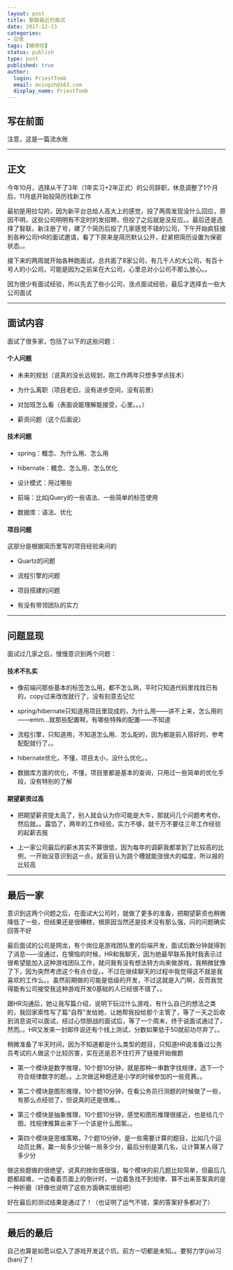 ```yaml
---
layout: post
title: 聊聊最近的面试
date: 2017-12-13
categories:
- 日常
tags: [瞎唠叨]
status: publish
type: post
published: true
author:
  login: PriestTomb
  email: mxingzh@163.com
  display_name: PriestTomb
---
```


## 写在前面

注意，这是一篇流水账

---

## 正文

今年10月，选择从干了3年（1年实习+2年正式）的公司辞职，休息调整了1个月后，11月底开始投简历找新工作

最初是用拉勾的，因为新平台总给人高大上的感觉，投了两周发现没什么回应，原因不明，这些公司明明有不定时的发招聘，但投了之后就是没反应。。最后还是选择了智联，新注册了号，建了个简历后投了几家感觉不错的公司，下午开始疯狂接到各种公司HR的面试邀请，看了下原来是简历默认公开，赶紧把简历设置为保密状态。。

接下来的两周就开始各种跑面试，总共面了8家公司，有几千人的大公司，有百十号人的小公司，可能是因为之前呆在大公司，心里总对小公司不那么放心。。

因为很少有面试经验，所以先去了些小公司，涨点面试经验，最后才选择去一些大公司面试

---

## 面试内容

面试了很多家，包括了以下的这些问题：

#### 个人问题

* 未来的规划（说真的没长远规划，刚工作两年只想多学点技术）

* 为什么离职（项目老旧，没有进步空间，没有前景）

* 对加班怎么看（表面说能理解能接受，心里。。。）

* 薪资问题（这个后面说）

#### 技术问题

* spring：概念、为什么用、怎么用

* hibernate：概念、怎么用、怎么优化

* 设计模式：用过哪些

* 前端：比如jQuery的一些语法、一些简单的标签使用

* 数据库：语法、优化

#### 项目问题

这部分是根据简历里写的项目经验来问的

* Quartz的问题

* 流程引擎的问题

* 项目搭建的问题

* 有没有带领团队的实力

---

## 问题显现

面试过几家之后，慢慢意识到两个问题：

#### 技术不扎实

* 像前端问那些基本的标签怎么用，都不怎么熟，平时只知道代码里找找已有的，copy过来改改就行了，没有刻意去记忆

* spring/hibernate只知道用项目里现成的，为什么用——讲不上来，怎么用的——emm...就那些配置啊，有哪些特殊的配置——不知道

* 流程引擎，只知道用，不知道怎么用、怎么配的，因为都是前人搭好的，参考配配就行了。。

* hibernate优化，不懂，项目太小，没什么优化。。

* 数据库方面的优化，不懂，项目里都是基本的查询，只用过一些简单的优化手段，没有特别的了解

#### 期望薪资过高

* 把期望薪资提太高了，别人就会认为你可能是大牛，那就问几个问题考考你，然后就。。露馅了，两年的工作经验，实力不够，就千万不要往三年工作经验的起薪去报

* 上一家公司最后的薪水其实不算很低，因为每年的调薪我都拿到了比较高的比例，一开始没意识到这一点，就盲目认为跳个槽就能涨很大的幅度，所以报的比较高

---

## 最后一家

意识到这两个问题之后，在面试大公司时，就做了更多的准备，把期望薪资也稍微降低了一些，但结果还是很糟糕，根原因当然还是技术没有那么强，问的问题确实回答不好

最后面试的公司是网龙，有个岗位是游戏团队里的后端开发，面试后数分钟就得到了消息——没通过，在懊恼的时候，HR和我聊天，因为她最早联系我时我表示过很希望能加入这种游戏团队工作，就问我有没有想法转方向来做游戏，我稍微犹豫了下，因为突然考虑这个有点仓促。。不过在继续聊天的过程中我觉得这不就是我喜欢的工作么。。虽然前期做的可能是低级的开发，不过这就是入门啊，反而我觉得能有公司接受我这种游戏开发0基础的人已经很不错了。。

跟HR沟通后，她让我写篇介绍，说明下玩过什么游戏，有什么自己的想法之类的，我回家索性写了篇"自荐"发给她，让她帮我投给那个主管了，等了一天之后收到消息说可以面试，经过心惊胆战的面试后，等了一个周末，终于说面试通过了，然而。。HR又发来一封邮件说还有个线上测试，分数如果低于50就前功尽弃了。。

稍微准备了半天时间，因为不知道都是什么类型的题目，只知道HR说准备过公务员考试的人做这个比较厉害，实在还是忍不住打开了链接开始做题

* 第一个模块是数字推理，10个题10分钟，就是那种一串数字找规律，选下一个符合规律数字的题。。上次做这种题还是小学的时候参加的一些竞赛。。

* 第二个模块是图形推理，10个题10分钟，在看公务员行测题的时候做了一些，有那么点经验了，但说真的还是很难。。

* 第三个模块是抽象推理，10个题10分钟，感觉和图形推理很接近，也是给几个图，找规律推算出来下一个该是什么图案。。

* 第四个模块是思维策略，7个题10分钟，是一些需要计算的题目，比如几个运动员比赛，赢一局多少分输一局多少分，最后分别是第几名，让计算某人得了多少分

做这些题做的很绝望，说真的挫败感很强，每个模块的前几题比较简单，但最后几题都超难，一边看着页面上的倒计时，一边着急找不到规律、算不出来答案真的是一种折磨（好像也说明了这些方面确实很弱吧）

好在最后的测试结果是通过了！（也证明了运气不错，蒙的答案好多都对了）

---

## 最后的最后

自己也算是如愿以偿入了游戏开发这个坑，前方一切都是未知。。要努力学(jia)习(ban)了！
